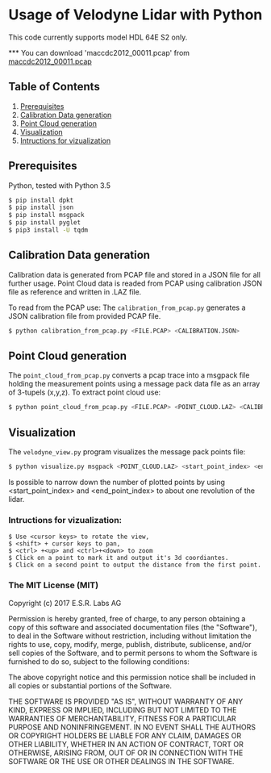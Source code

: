 # Usage of Velodyne Lidar with  Python

This code currently supports model HDL 64E S2 only.

*** You can download 'maccdc2012_00011.pcap' from [maccdc2012_00011.pcap](https://download.netresec.com/pcap/maccdc-2012/)
## Table of Contents
1. [Prerequisites](#Prerequisites)
2. [Calibration Data generation](#calibration_from_pcap)
3. [Point Cloud generation](#point_cloud_from_pcap.py)
4. [Visualization](#velodyne_view)
5. [Intructions for vizualization](#intructions-for-vizualization)

## Prerequisites

Python, tested with Python 3.5

```bash 
$ pip install dpkt
$ pip install json
$ pip install msgpack
$ pip install pyglet
$ pip3 install -U tqdm
```

## Calibration Data generation

Calibration data is generated from PCAP file and stored in a JSON file for all further usage.
Point Cloud data is readed from PCAP using calibration JSON file as reference and written in .LAZ file.

To read from the PCAP use:
The `calibration_from_pcap.py` generates a JSON calibration file from provided PCAP file.

```bash 
$ python calibration_from_pcap.py <FILE.PCAP> <CALIBRATION.JSON>
```

## Point Cloud generation
The `point_cloud_from_pcap.py` converts a pcap trace into a msgpack file holding the measurement points
using a message pack data file as an array of 3-tupels (x,y,z).
To extract point cloud use:

```bash
$ python point_cloud_from_pcap.py <FILE.PCAP> <POINT_CLOUD.LAZ> <CALIBRATION.JSON>
```

## Visualization

The `velodyne_view.py` program visualizes the message pack points file:

```bash
$ python visualize.py msgpack <POINT_CLOUD.LAZ> <start_point_index> <end_point_index>
```

Is possible to narrow down the number of plotted points by using <start_point_index> and <end_point_index> to about one revolution of the lidar.

### Intructions for vizualization:
```
$ Use <cursor keys> to rotate the view, 
$ <shift> + cursor keys to pan, 
$ <ctrl> +<up> and <ctrl>+<down> to zoom
$ Click on a point to mark it and output it's 3d coordiantes.
$ Click on a second point to output the distance from the first point.

```
### The MIT License (MIT)

Copyright (c) 2017 E.S.R. Labs AG

Permission is hereby granted, free of charge, to any person obtaining a copy
of this software and associated documentation files (the "Software"), to deal
in the Software without restriction, including without limitation the rights
to use, copy, modify, merge, publish, distribute, sublicense, and/or sell
copies of the Software, and to permit persons to whom the Software is
furnished to do so, subject to the following conditions:

The above copyright notice and this permission notice shall be included in all
copies or substantial portions of the Software.

THE SOFTWARE IS PROVIDED "AS IS", WITHOUT WARRANTY OF ANY KIND, EXPRESS OR
IMPLIED, INCLUDING BUT NOT LIMITED TO THE WARRANTIES OF MERCHANTABILITY,
FITNESS FOR A PARTICULAR PURPOSE AND NONINFRINGEMENT. IN NO EVENT SHALL THE
AUTHORS OR COPYRIGHT HOLDERS BE LIABLE FOR ANY CLAIM, DAMAGES OR OTHER
LIABILITY, WHETHER IN AN ACTION OF CONTRACT, TORT OR OTHERWISE, ARISING FROM,
OUT OF OR IN CONNECTION WITH THE SOFTWARE OR THE USE OR OTHER DEALINGS IN THE
SOFTWARE.

